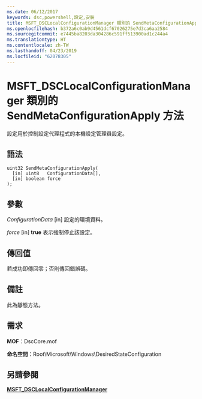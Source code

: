 ```yaml
---
ms.date: 06/12/2017
keywords: dsc,powershell,設定,安裝
title: MSFT_DSCLocalConfigurationManager 類別的 SendMetaConfigurationApply 方法
ms.openlocfilehash: b372a6c0ab9d4561dcf67026275e7d3ca6aa2584
ms.sourcegitcommit: e7445ba8203da304286c591ff513900ad1c244a4
ms.translationtype: HT
ms.contentlocale: zh-TW
ms.lasthandoff: 04/23/2019
ms.locfileid: "62078305"
---
```

# <a name="sendmetaconfigurationapply-method-of-the-msftdsclocalconfigurationmanager-class"></a>MSFT_DSCLocalConfigurationManager 類別的 SendMetaConfigurationApply 方法

設定用於控制設定代理程式的本機設定管理員設定。

## <a name="syntax"></a>語法

```mof
uint32 SendMetaConfigurationApply(
  [in] uint8   ConfigurationData[],
  [in] boolean force
);
```

## <a name="parameters"></a>參數

*ConfigurationData* \[in\] 設定的環境資料。

*force* \[in\] **true** 表示強制停止該設定。

## <a name="return-value"></a>傳回值

若成功即傳回零；否則傳回錯誤碼。

## <a name="remarks"></a>備註

此為靜態方法。

## <a name="requirements"></a>需求

**MOF**：DscCore.mof

**命名空間**：Root\Microsoft\Windows\DesiredStateConfiguration

## <a name="see-also"></a>另請參閱

[**MSFT_DSCLocalConfigurationManager**](msft-dsclocalconfigurationmanager.md)
